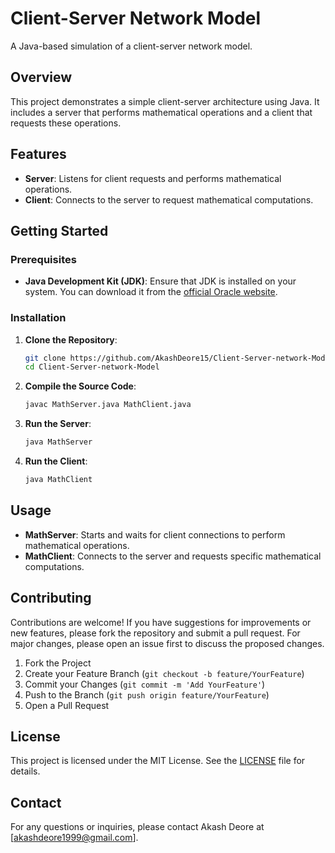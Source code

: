 # Client-Server Network Model

A Java-based simulation of a client-server network model.

## Overview

This project demonstrates a simple client-server architecture using Java. It includes a server that performs mathematical operations and a client that requests these operations.

## Features

- **Server**: Listens for client requests and performs mathematical operations.
- **Client**: Connects to the server to request mathematical computations.

## Getting Started

### Prerequisites

- **Java Development Kit (JDK)**: Ensure that JDK is installed on your system. You can download it from the [official Oracle website](https://www.oracle.com/java/technologies/javase-downloads.html).

### Installation

1. **Clone the Repository**:
   ```bash
   git clone https://github.com/AkashDeore15/Client-Server-network-Model.git
   cd Client-Server-network-Model
   ```

2. **Compile the Source Code**:
   ```bash
   javac MathServer.java MathClient.java
   ```

3. **Run the Server**:
   ```bash
   java MathServer
   ```

4. **Run the Client**:
   ```bash
   java MathClient
   ```

## Usage

- **MathServer**: Starts and waits for client connections to perform mathematical operations.
- **MathClient**: Connects to the server and requests specific mathematical computations.

## Contributing

Contributions are welcome! If you have suggestions for improvements or new features, please fork the repository and submit a pull request. For major changes, please open an issue first to discuss the proposed changes.

1. Fork the Project
2. Create your Feature Branch (`git checkout -b feature/YourFeature`)
3. Commit your Changes (`git commit -m 'Add YourFeature'`)
4. Push to the Branch (`git push origin feature/YourFeature`)
5. Open a Pull Request

## License

This project is licensed under the MIT License. See the [LICENSE](LICENSE) file for details.

## Contact

For any questions or inquiries, please contact Akash Deore at [akashdeore1999@gmail.com].
